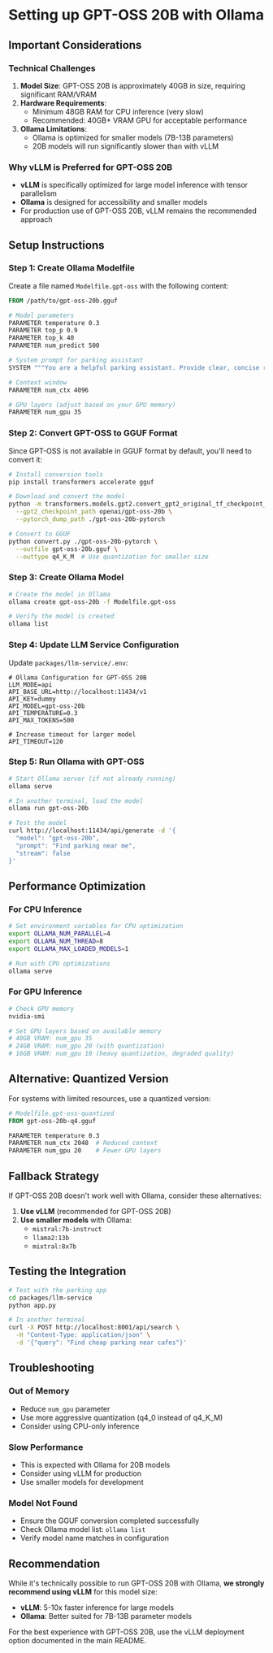 # Setting up GPT-OSS 20B with Ollama

## Important Considerations

### Technical Challenges

1. **Model Size**: GPT-OSS 20B is approximately 40GB in size, requiring significant RAM/VRAM
2. **Hardware Requirements**: 
   - Minimum 48GB RAM for CPU inference (very slow)
   - Recommended: 40GB+ VRAM GPU for acceptable performance
3. **Ollama Limitations**: 
   - Ollama is optimized for smaller models (7B-13B parameters)
   - 20B models will run significantly slower than with vLLM

### Why vLLM is Preferred for GPT-OSS 20B

- **vLLM** is specifically optimized for large model inference with tensor parallelism
- **Ollama** is designed for accessibility and smaller models
- For production use of GPT-OSS 20B, vLLM remains the recommended approach

## Setup Instructions

### Step 1: Create Ollama Modelfile

Create a file named `Modelfile.gpt-oss` with the following content:

```dockerfile
FROM /path/to/gpt-oss-20b.gguf

# Model parameters
PARAMETER temperature 0.3
PARAMETER top_p 0.9
PARAMETER top_k 40
PARAMETER num_predict 500

# System prompt for parking assistant
SYSTEM """You are a helpful parking assistant. Provide clear, concise responses about parking locations, availability, and navigation."""

# Context window
PARAMETER num_ctx 4096

# GPU layers (adjust based on your GPU memory)
PARAMETER num_gpu 35
```

### Step 2: Convert GPT-OSS to GGUF Format

Since GPT-OSS is not available in GGUF format by default, you'll need to convert it:

```bash
# Install conversion tools
pip install transformers accelerate gguf

# Download and convert the model
python -m transformers.models.gpt2.convert_gpt2_original_tf_checkpoint_to_pytorch \
  --gpt2_checkpoint_path openai/gpt-oss-20b \
  --pytorch_dump_path ./gpt-oss-20b-pytorch

# Convert to GGUF
python convert.py ./gpt-oss-20b-pytorch \
  --outfile gpt-oss-20b.gguf \
  --outtype q4_K_M  # Use quantization for smaller size
```

### Step 3: Create Ollama Model

```bash
# Create the model in Ollama
ollama create gpt-oss-20b -f Modelfile.gpt-oss

# Verify the model is created
ollama list
```

### Step 4: Update LLM Service Configuration

Update `packages/llm-service/.env`:

```env
# Ollama Configuration for GPT-OSS 20B
LLM_MODE=api
API_BASE_URL=http://localhost:11434/v1
API_KEY=dummy
API_MODEL=gpt-oss-20b
API_TEMPERATURE=0.3
API_MAX_TOKENS=500

# Increase timeout for larger model
API_TIMEOUT=120
```

### Step 5: Run Ollama with GPT-OSS

```bash
# Start Ollama server (if not already running)
ollama serve

# In another terminal, load the model
ollama run gpt-oss-20b

# Test the model
curl http://localhost:11434/api/generate -d '{
  "model": "gpt-oss-20b",
  "prompt": "Find parking near me",
  "stream": false
}'
```

## Performance Optimization

### For CPU Inference

```bash
# Set environment variables for CPU optimization
export OLLAMA_NUM_PARALLEL=4
export OLLAMA_NUM_THREAD=8
export OLLAMA_MAX_LOADED_MODELS=1

# Run with CPU optimizations
ollama serve
```

### For GPU Inference

```bash
# Check GPU memory
nvidia-smi

# Set GPU layers based on available memory
# 40GB VRAM: num_gpu 35
# 24GB VRAM: num_gpu 20 (with quantization)
# 16GB VRAM: num_gpu 10 (heavy quantization, degraded quality)
```

## Alternative: Quantized Version

For systems with limited resources, use a quantized version:

```dockerfile
# Modelfile.gpt-oss-quantized
FROM gpt-oss-20b-q4.gguf

PARAMETER temperature 0.3
PARAMETER num_ctx 2048  # Reduced context
PARAMETER num_gpu 20    # Fewer GPU layers
```

## Fallback Strategy

If GPT-OSS 20B doesn't work well with Ollama, consider these alternatives:

1. **Use vLLM** (recommended for GPT-OSS 20B)
2. **Use smaller models** with Ollama:
   - `mistral:7b-instruct`
   - `llama2:13b`
   - `mixtral:8x7b`

## Testing the Integration

```bash
# Test with the parking app
cd packages/llm-service
python app.py

# In another terminal
curl -X POST http://localhost:8001/api/search \
  -H "Content-Type: application/json" \
  -d '{"query": "Find cheap parking near cafes"}'
```

## Troubleshooting

### Out of Memory
- Reduce `num_gpu` parameter
- Use more aggressive quantization (q4_0 instead of q4_K_M)
- Consider using CPU-only inference

### Slow Performance
- This is expected with Ollama for 20B models
- Consider using vLLM for production
- Use smaller models for development

### Model Not Found
- Ensure the GGUF conversion completed successfully
- Check Ollama model list: `ollama list`
- Verify model name matches in configuration

## Recommendation

While it's technically possible to run GPT-OSS 20B with Ollama, **we strongly recommend using vLLM** for this model size:

- **vLLM**: 5-10x faster inference for large models
- **Ollama**: Better suited for 7B-13B parameter models

For the best experience with GPT-OSS 20B, use the vLLM deployment option documented in the main README.
